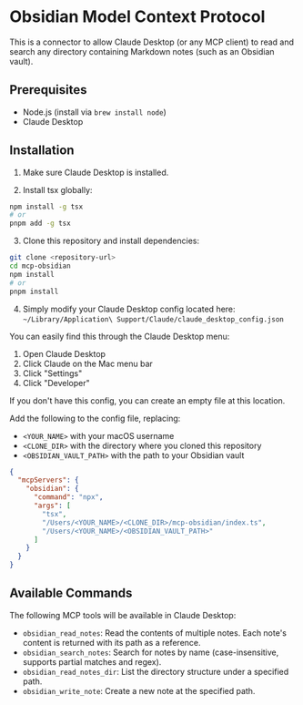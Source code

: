 # Obsidian Model Context Protocol

This is a connector to allow Claude Desktop (or any MCP client) to read and search any directory containing Markdown notes (such as an Obsidian vault).

## Prerequisites
- Node.js (install via `brew install node`)
- Claude Desktop

## Installation
1. Make sure Claude Desktop is installed.

2. Install tsx globally:
```bash
npm install -g tsx
# or
pnpm add -g tsx
```

3. Clone this repository and install dependencies:
```bash
git clone <repository-url>
cd mcp-obsidian
npm install
# or
pnpm install
```

4. Simply modify your Claude Desktop config located here:
`~/Library/Application\ Support/Claude/claude_desktop_config.json`

You can easily find this through the Claude Desktop menu:
1. Open Claude Desktop
2. Click Claude on the Mac menu bar
3. Click "Settings"
4. Click "Developer"

If you don't have this config, you can create an empty file at this location.

Add the following to the config file, replacing:
- `<YOUR_NAME>` with your macOS username
- `<CLONE_DIR>` with the directory where you cloned this repository
- `<OBSIDIAN_VAULT_PATH>` with the path to your Obsidian vault

```json
{
  "mcpServers": {
    "obsidian": {
      "command": "npx",
      "args": [
        "tsx",
        "/Users/<YOUR_NAME>/<CLONE_DIR>/mcp-obsidian/index.ts",
        "/Users/<YOUR_NAME>/<OBSIDIAN_VAULT_PATH>"
      ]
    }
  }
}
```

## Available Commands

The following MCP tools will be available in Claude Desktop:

- `obsidian_read_notes`: Read the contents of multiple notes. Each note's content is returned with its path as a reference.
- `obsidian_search_notes`: Search for notes by name (case-insensitive, supports partial matches and regex).
- `obsidian_read_notes_dir`: List the directory structure under a specified path.
- `obsidian_write_note`: Create a new note at the specified path.
